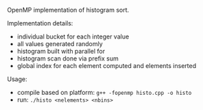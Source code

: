 OpenMP implementation of histogram sort.

Implementation details:
- individual bucket for each integer value
- all values generated randomly
- histogram built with parallel for
- histogram scan done via prefix sum
- global index for each element computed and elements inserted

Usage:
- compile based on platform: `g++ -fopenmp histo.cpp -o histo`
- run: `./histo <nelements> <nbins>`
